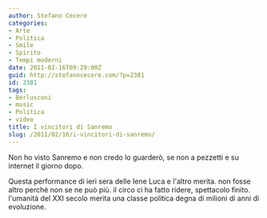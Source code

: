 ```yaml
---
author: Stefano Cecere
categories:
- Arte
- Politica
- Smile
- Spirito
- Tempi moderni
date: 2011-02-16T09:29:00Z
guid: http://stefanocecere.com/?p=2381
id: 2381
tags:
- Berlusconi
- music
- Politica
- video
title: I vincitori di Sanremo
slug: /2011/02/16/i-vincitori-di-sanremo/
---
```


Non ho visto Sanremo e non credo lo guarderò, se non a pezzetti e su internet il giorno dopo.
  
Questa performance di ieri sera delle Iene Luca e l'altro merita. non fosse altro perché non se ne può più. il circo ci ha fatto ridere, spettacolo finito. l'umanità del XXI secolo merita una classe politica degna di milioni di anni di evoluzione.